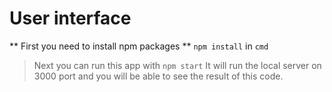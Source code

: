 # User interface
** First you need to install npm packages **
`npm install` in `cmd`
> Next you can run this app with `npm start`
It will run the local server on 3000 port and you will be able to see the result of this code.
